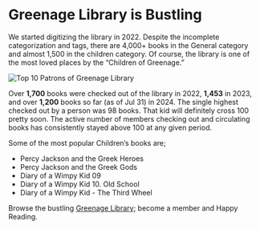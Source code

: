 # Greenage Library is Bustling

We started digitizing the library in 2022. Despite the incomplete categorization and tags, there are 4,000+ books in the General category and almost 1,500 in the children category. Of course, the library is one of the most loved places by the “Children of Greenage.”

![Top 10 Patrons of Greenage Library](/assets/images/updates/2024/library-patrons-top-10.webp)

Over __1,700__ books were checked out of the library in 2022, __1,453__ in 2023, and over __1,200__ books so far (as of Jul 31) in 2024. The single highest checked out by a person was 98 books. That kid will definitely cross 100 pretty soon. The active number of members checking out and circulating books has consistently stayed above 100 at any given period.

Some of the most popular Children’s books are;

- Percy Jackson and the Greek Heroes
- Percy Jackson and the Greek Gods
- Diary of a Wimpy Kid 09
- Diary of a Wimpy Kid 10. Old School
- Diary of a Wimpy Kid - The Third Wheel

Browse the bustling [Greenage Library](https://www.libib.com/u/greenage/); become a member and Happy Reading. 